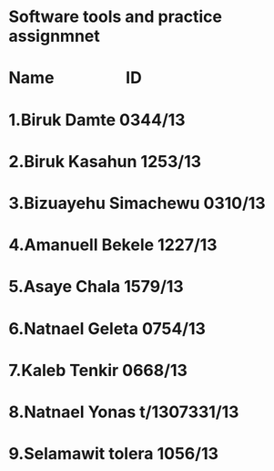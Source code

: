 # Software tools and practice assignmnet
#
#     Name                   ID 
# 1.Biruk Damte           0344/13 
# 2.Biruk Kasahun         1253/13 
# 3.Bizuayehu Simachewu   0310/13 
# 4.Amanuell Bekele       1227/13 
# 5.Asaye Chala           1579/13 
# 6.Natnael Geleta        0754/13 
# 7.Kaleb Tenkir          0668/13 
# 8.Natnael Yonas         t/1307331/13 
# 9.Selamawit tolera      1056/13
